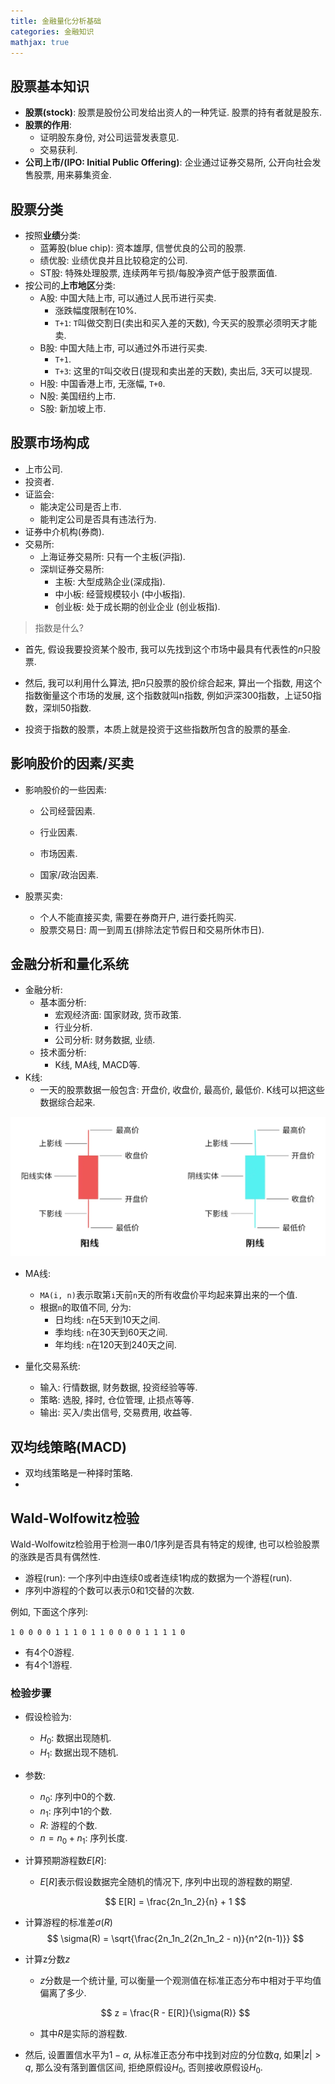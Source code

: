 ```yaml
---
title: 金融量化分析基础
categories: 金融知识
mathjax: true
---
```




## 股票基本知识

* **股票(stock)**: 股票是股份公司发给出资人的一种凭证. 股票的持有者就是股东.
* **股票的作用**:
  * 证明股东身份, 对公司运营发表意见.
  * 交易获利.
* **公司上市/(IPO: Initial Public Offering)**: 企业通过证券交易所, 公开向社会发售股票, 用来募集资金.



## 股票分类

* 按照**业绩**分类:
  * 蓝筹股(blue chip): 资本雄厚, 信誉优良的公司的股票.
  * 绩优股: 业绩优良并且比较稳定的公司.
  * ST股: 特殊处理股票, 连续两年亏损/每股净资产低于股票面值.
* 按公司的**上市地区**分类:
  * A股: 中国大陆上市, 可以通过人民币进行买卖.
    * 涨跌幅度限制在10%.
    * `T+1`: `T`叫做交割日(卖出和买入差的天数), 今天买的股票必须明天才能卖.
  * B股: 中国大陆上市, 可以通过外币进行买卖.
    * `T+1`.
    * `T+3`: 这里的`T`叫交收日(提现和卖出差的天数), 卖出后, 3天可以提现.
  * H股: 中国香港上市, 无涨幅, `T+0`.
  * N股: 美国纽约上市.
  * S股: 新加坡上市.



## 股票市场构成

* 上市公司.
* 投资者.
* 证监会:
  * 能决定公司是否上市.
  * 能判定公司是否具有违法行为.
* 证券中介机构(券商).
* 交易所:
  * 上海证券交易所: 只有一个主板(沪指).
  * 深圳证券交易所: 
    * 主板: 大型成熟企业(深成指).
    * 中小板: 经营规模较小 (中小板指).
    * 创业板: 处于成长期的创业企业 (创业板指).

> 指数是什么?

* 首先, 假设我要投资某个股市, 我可以先找到这个市场中最具有代表性的$n$​只股票.

* 然后, 我可以利用什么算法, 把$n$只股票的股价综合起来, 算出一个指数, 用这个指数衡量这个市场的发展, 这个指数就叫n指数, 例如沪深300指数，上证50指数，深圳50指数.

* 投资于指数的股票，本质上就是投资于这些指数所包含的股票的基金.



## 影响股价的因素/买卖

* 影响股价的一些因素:

  * 公司经营因素.

  * 行业因素.

  * 市场因素.

  * 国家/政治因素.

* 股票买卖:

  * 个人不能直接买卖, 需要在券商开户, 进行委托购买.
  * 股票交易日: 周一到周五(排除法定节假日和交易所休市日).



## 金融分析和量化系统

* 金融分析:
  * 基本面分析: 
    * 宏观经济面: 国家财政, 货币政策.
    * 行业分析.
    * 公司分析: 财务数据, 业绩.
  * 技术面分析:
    * K线, MA线, MACD等.
* K线:
  * 一天的股票数据一般包含: 开盘价, 收盘价, 最高价, 最低价. K线可以把这些数据综合起来.

![K线结构](./quant_analysis/image-20240526181357122.png)

* MA线:
  * `MA(i, n)`表示取第`i`天前`n`天的所有收盘价平均起来算出来的一个值.
  * 根据`n`的取值不同, 分为:
    * 日均线: `n`在5天到10天之间.
    * 季均线: `n`在30天到60天之间.
    * 年均线: `n`在120天到240天之间.

* 量化交易系统:
  * 输入: 行情数据, 财务数据, 投资经验等等.
  * 策略: 选股, 择时, 仓位管理, 止损点等等.
  * 输出: 买入/卖出信号, 交易费用, 收益等.





## 双均线策略(MACD)

* 双均线策略是一种择时策略.
* 

## Wald-Wolfowitz检验

Wald-Wolfowitz检验用于检测一串0/1序列是否具有特定的规律, 也可以检验股票的涨跌是否具有偶然性.

* 游程(run): 一个序列中由连续0或者连续1构成的数据为一个游程(run). 
* 序列中游程的个数可以表示0和1交替的次数. 

例如, 下面这个序列:

`1 0 0 0 0 1 1 1 0 1 1 0 0 0 0 1 1 1 1 0`

* 有4个0游程.
* 有4个1游程.

### 检验步骤

* 假设检验为:

  * $H_0$: 数据出现随机.
  * $H_1$: 数据出现不随机.

* 参数:

  * $n_0$: 序列中0的个数.
  * $n_1$: 序列中1的个数.
  * $R$: 游程的个数.
  * $n = n_0 + n_1$: 序列长度.

* 计算预期游程数$E[R]$:

  * $E[R]$表示假设数据完全随机的情况下, 序列中出现的游程数的期望.

  $$
  E[R] = \frac{2n_1n_2}{n} + 1
  $$

  

* 计算游程的标准差$\sigma(R)$
  $$
  \sigma(R) = \sqrt{\frac{2n_1n_2(2n_1n_2 - n)}{n^2(n-1)}}
  $$

* 计算z分数$z$

  * $z$分数是一个统计量, 可以衡量一个观测值在标准正态分布中相对于平均值偏离了多少.

  $$
  z = \frac{R - E[R]}{\sigma(R)}
  $$

  * 其中$R$是实际的游程数.

* 然后, 设置置信水平为$1 - \alpha$, 从标准正态分布中找到对应的分位数$q$, 如果$|z| > q$, 那么没有落到置信区间, 拒绝原假设$H_0$, 否则接收原假设$H_0$.